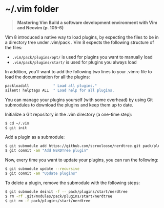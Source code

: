 # ~/.vim folder

> **Mastering Vim Build a software development environment with Vim and Neovim (p. 105-6)**

Vim 8 introduced a native way to load plugins, by expecting the files to be in a directory
tree under .vim/pack . Vim 8 expects the following structure of the files:
- `.vim/pack/plugins/opt/` is used for plugins you want to
manually load
- `.vim/pack/plugins/start/` is used for plugins you always
load

In addition, you'll want to add the following two lines to your .vimrc file to load the
documentation for all the plugins:
```bash
packloadall           " Load all plugins."
silent! helptags ALL  " Load help for all plugins.
```

You can manage your plugins yourself (with some overhead) by using Git submodules to
download the plugins and keep them up to date.

Initialize a Git repository in the .vim directory (a one-time step):
```bash
$ cd ~/.vim
$ git init
```

Add a plugin as a submodule:
```bash
$ git submodule add https://github.com/scrooloose/nerdtree.git pack/plugins/start/nerdtree
$ git commit -am "Add NERDTree plugin"
```

Now, every time you want to update your plugins, you can run the following:
```bash
$ git submodule update --recursive
$ git commit -am "Update plugins"
```

To delete a plugin, remove the submodule with the following steps:
```bash
$ git submodule deinit -f -- pack/plugins/start/nerdtree
$ rm -rf .git/modules/pack/plugins/start/nerdtree
$ git rm -f pack/plugins/start/nerdtree
```
